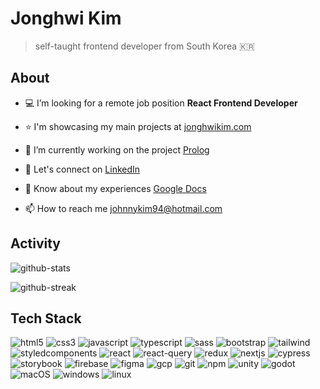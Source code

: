 # Jonghwi Kim
> self-taught frontend developer from South Korea 🇰🇷

## About

- 💻 I’m looking for a remote job position **React Frontend Developer**

- ⭐️ I'm showcasing my main projects at [jonghwikim.com](https://jonghwikim.com/)

- 📍 I’m currently working on the project [Prolog](https://github.com/profydev/prolog-app-bellhwi)

- 🔗 Let's connect on [LinkedIn](https://www.linkedin.com/in/jonghwikim/)

- 📄 Know about my experiences [Google Docs](https://docs.google.com/document/d/1sb04-iGHiQJpp8Cfb_CJ_IknxdDJvcF5v5schEDJLeQ/edit?usp=share_link)

- 📫 How to reach me johnnykim94@hotmail.com

## Activity
<p><img src="https://github-readme-stats-git-masterrstaa-rickstaa.vercel.app/api/?username=bellhwi&show_icons=true&locale=en&theme=dark&hide=stars,issues" alt="github-stats"/></p>
<p><img src="https://github-readme-streak-stats.herokuapp.com/?user=bellhwi&theme=dark" alt="github-streak"/></p>

## Tech Stack
<p align="left">
  <img src="https://img.shields.io/badge/HTML5-E34F26?style=for-the-badge&logo=html5&logoColor=white" alt="html5" />
  <img src="https://img.shields.io/badge/CSS3-1572B6?style=for-the-badge&logo=css3&logoColor=white" alt="css3"  />
  <img src="https://img.shields.io/badge/JavaScript-323330?style=for-the-badge&logo=javascript&logoColor=F7DF1E" alt="javascript" />
  <img src="https://img.shields.io/badge/TypeScript-007ACC?style=for-the-badge&logo=typescript&logoColor=white" alt="typescript" />
  <img src="https://img.shields.io/badge/Sass-CC6699?style=for-the-badge&logo=sass&logoColor=white" alt="sass"/>
  <img src="https://img.shields.io/badge/Bootstrap-563D7C?style=for-the-badge&logo=bootstrap&logoColor=white" alt="bootstrap"/>
  <img src="https://img.shields.io/badge/Tailwind_CSS-38B2AC?style=for-the-badge&logo=tailwind-css&logoColor=white" alt="tailwind" />
  <img src="https://img.shields.io/badge/styled--components-DB7093?style=for-the-badge&logo=styled-components&logoColor=white" alt="styledcomponents"/>
  <img src="https://img.shields.io/badge/React-20232A?style=for-the-badge&logo=react&logoColor=61DAFB" alt="react"/>
  <img src="https://img.shields.io/badge/React_Query-FF4154?style=for-the-badge&logo=React_Query&logoColor=white" alt="react-query" />
  <img src="https://img.shields.io/badge/Redux-593D88?style=for-the-badge&logo=redux&logoColor=white" alt="redux"/>
  <img src="https://img.shields.io/badge/next.js-000000?style=for-the-badge&logo=nextdotjs&logoColor=white" alt="nextjs"/>
  <img src="https://img.shields.io/badge/Cypress-17202C?style=for-the-badge&logo=cypress&logoColor=white" alt="cypress" />
  <img src="https://img.shields.io/badge/storybook-FF4785?style=for-the-badge&logo=storybook&logoColor=white" alt="storybook"/>
  <img src="https://img.shields.io/badge/firebase-ffca28?style=for-the-badge&logo=firebase&logoColor=black" alt="firebase"/>
  <img src="https://img.shields.io/badge/Figma-F24E1E?style=for-the-badge&logo=figma&logoColor=white" alt="figma"/>
  <img src="https://img.shields.io/badge/Google_Cloud-4285F4?style=for-the-badge&logo=google-cloud&logoColor=white" alt="gcp"/>
  <img src="https://img.shields.io/badge/GIT-E44C30?style=for-the-badge&logo=git&logoColor=white" alt="git" />
  <img src="https://img.shields.io/badge/npm-CB3837?style=for-the-badge&logo=npm&logoColor=white" alt="npm" />
  <img src="https://img.shields.io/badge/Unity-100000?style=for-the-badge&logo=unity&logoColor=white" alt="unity" />
  <img src="https://img.shields.io/badge/Godot-478CBF?style=for-the-badge&logo=GodotEngine&logoColor=white" alt="godot"/>
  <img src="https://img.shields.io/badge/mac%20os-000000?style=for-the-badge&logo=apple&logoColor=white" alt="macOS"/>
  <img src="https://img.shields.io/badge/Windows-0078D6?style=for-the-badge&logo=windows&logoColor=white" alt="windows"/>
  <img src="https://img.shields.io/badge/Linux-FCC624?style=for-the-badge&logo=linux&logoColor=black" alt="linux" />
</p>
